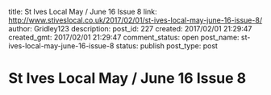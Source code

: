 title: St Ives Local May / June 16 Issue 8
link: http://www.stiveslocal.co.uk/2017/02/01/st-ives-local-may-june-16-issue-8/
author: Gridley123
description: 
post_id: 227
created: 2017/02/01 21:29:47
created_gmt: 2017/02/01 21:29:47
comment_status: open
post_name: st-ives-local-may-june-16-issue-8
status: publish
post_type: post

# St Ives Local May / June 16 Issue 8

